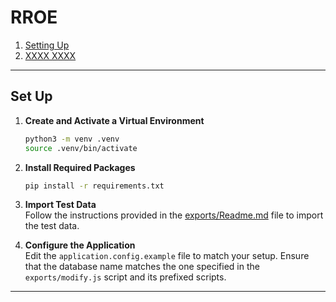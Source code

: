# RROE

1. [Setting Up](#set-up)
2. [XXXX XXXX](#xxxx-xxxx)

---

## Set Up

1. **Create and Activate a Virtual Environment**

   ```sh
   python3 -m venv .venv
   source .venv/bin/activate
   ```

2. **Install Required Packages**

   ```bash
   pip install -r requirements.txt
   ```

3. **Import Test Data**  
   Follow the instructions provided in the [exports/Readme.md](exports/Readme.md) file to import the test data.

4. **Configure the Application**  
   Edit the `application.config.example` file to match your setup. Ensure that the database name matches the one specified in the `exports/modify.js` script and its prefixed scripts.

---
